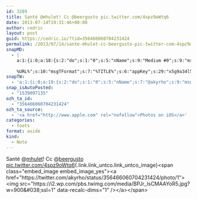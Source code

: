 ```yaml
---
id: 3289
title: Santé @mhulet! Cc @beergusto pic.twitter.com/4spz9oWtq6
date: 2013-07-14T19:31:46+00:00
author: cedric
layout: post
guid: https://cedric.io/?tid=356466060704231424
permalink: /2013/07/14/sante-mhulet-cc-beergusto-pic-twitter-com-4spz9owtq6/
snapMD:
  - |
    a:1:{i:0;a:18:{s:2:"do";s:1:"0";s:5:"nName";s:9:"Medium #0";s:9:"msgFormat";s:19:"%FULLTEXT%
    
    %URL%";s:10:"msgTFormat";s:7:"%TITLE%";s:6:"appKey";s:29:"x5g9a34l5z294i5y2q284e4g54454";s:6:"appSec";s:85:"d3h0a44e4s2b4i5u2r234m5f5b4v2l5q2a444h574347464a454x2w20374447494c484b4w2c464f5u2d4z2";s:8:"inclTags";s:1:"1";s:7:"fltrsOn";i:0;s:5:"fltrs";a:0:{}s:7:"proxyOn";i:0;s:7:"useSURL";i:0;s:1:"v";i:350;s:4:"publ";s:1:"0";s:11:"accessToken";s:65:"2353413aa5437433e5648ccf74a16119308317c52d1a24d8ed99f26add037528a";s:12:"appAppUserID";s:65:"104b21fd8da79171a6e7bf800d03b4b761204f242935e05d2d86850a6b1635f77";s:14:"appAppUserName";s:26:"Cédric Bousmanne (akyrho)";s:13:"appAppUserURL";s:26:"https://medium.com/@akyrho";s:7:"pubList";a:0:{}}}
snapTW:
  - 'a:1:{i:0;a:19:{s:2:"do";s:1:"0";s:5:"nName";s:7:"@akyrho";s:9:"msgFormat";s:26:"%TITLE%. %EXCERPT% - %URL%";s:6:"appKey";s:55:"x5g9a8325v2y475r3c4m48584n53446p423r3r5u3e356j5j3k4r2p3";s:6:"appSec";s:105:"d3h0a94o46415u594v3q5l5n5l4r4x474x4j484o473u4i5w2m4k494z2k344n306n5r3l5v2s554p4n3p3k45495c3z4v4d3m3u5w525";s:7:"fltrsOn";i:0;s:5:"fltrs";a:0:{}s:7:"proxyOn";i:0;s:7:"useSURL";i:0;s:1:"v";i:350;s:5:"twURL";s:25:"http://twitter.com/akyrho";s:11:"accessToken";s:50:"6678782-Eyg60SCeh7762DEIsYtTPD5GVeOuSN8ATMdF2Lpppe";s:14:"accessTokenSec";s:45:"PgGDCbcYLJnR5esZjY9ID72A33mUNCYnQwaQTBsojSJNa";s:5:"tw140";i:0;s:10:"riComments";s:1:"1";s:11:"riCommentsM";s:1:"1";s:12:"riCommentsAA";s:1:"1";s:8:"attchImg";s:1:"1";s:9:"wpImgSize";s:4:"full";}}'
snap_isAutoPosted:
  - "1539097135"
ozh_ta_id:
  - "356466060704231424"
ozh_ta_source:
  - '<a href="http://www.apple.com" rel="nofollow">Photos on iOS</a>'
categories:
  - toots
format: aside
kind:
  - Note
---
```

Santé <span class="username username_linked">@<a href="https://twitter.com/mhulet" title="Michael Hulet">mhulet</a></span>! Cc <span class="username username_linked">@<a href="https://twitter.com/beergusto" title="Beergusto.com">beergusto</a></span> [pic.twitter.com/4spz9oWtq6](https://twitter.com/akyrho/status/356466060704231424/photo/1 "https://twitter.com/akyrho/status/356466060704231424/photo/1"){.link.link_untco.link_untco_image}<span class="embed_image embed_image_yes"><a href="https://twitter.com/akyrho/status/356466060704231424/photo/1"><img src="https://i2.wp.com/pbs.twimg.com/media/BPJr_lsCMAAYoR5.jpg?w=900&#038;ssl=1" data-recalc-dims="1" /></a></span>